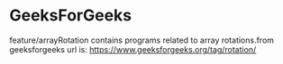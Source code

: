 # GeeksForGeeks

feature/arrayRotation contains programs related to array rotations.from geeksforgeeks 
url is: https://www.geeksforgeeks.org/tag/rotation/